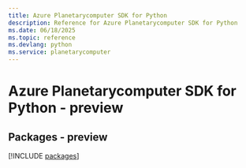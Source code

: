 ```yaml
---
title: Azure Planetarycomputer SDK for Python
description: Reference for Azure Planetarycomputer SDK for Python
ms.date: 06/18/2025
ms.topic: reference
ms.devlang: python
ms.service: planetarycomputer
---
```

# Azure Planetarycomputer SDK for Python - preview
## Packages - preview
[!INCLUDE [packages](planetarycomputer-index.md)]